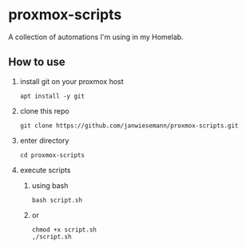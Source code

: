 # proxmox-scripts

A collection of automations I'm using in my Homelab.

## How to use

1. install git on your proxmox host
    ```
    apt install -y git
    ```
2. clone this repo
    ```
    git clone https://github.com/janwiesemann/proxmox-scripts.git
    ````

3. enter directory
    ```
    cd proxmox-scripts
    ````

4. execute scripts

    1. using bash
        ```
        bash script.sh
        ```
    
    2. or

        ```
        chmod +x script.sh
        ,/script.sh
        ```